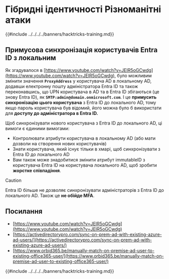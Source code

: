 # Гібридні ідентичності Різноманітні атаки

{{#include ../../../../banners/hacktricks-training.md}}


## Примусова синхронізація користувачів Entra ID з локальним

Як згадувалося в [https://www.youtube.com/watch?v=JEIR5oGCwdg](https://www.youtube.com/watch?v=JEIR5oGCwdg), було можливим змінити значення **`ProxyAddress`** у користувача AD в локальному AD, додавши електронну пошту адміністратора Entra ID та також переконавшись, що UPN користувача в AD та в Entra ID збігаються (це знову Entra ID), як **`SMTP:admin@domain.onmicrosoft.com`**. І це **примусить синхронізацію цього користувача** з Entra ID до локального AD, тому якщо пароль користувача був відомий, його можна було б використати для **доступу до адміністратора в Entra ID.**

Щоб синхронізувати нового користувача з Entra ID до локального AD, ці вимоги є єдиними вимогами:

- Контролювати атрибути користувача в локальному AD (або мати дозволи на створення нових користувачів)
- Знати користувача, який існує тільки в хмарі, щоб синхронізувати з Entra ID до локального AD
- Вам також може знадобитися змінити атрибут immutableID з користувача Entra ID на користувача локального AD, щоб зробити **жорстке співпадіння**.


> [!CAUTION]
> Entra ID більше не дозволяє синхронізувати адміністраторів з Entra ID до локального AD.
> Також це **не обійде MFA**.



## Посилання

- [https://www.youtube.com/watch?v=JEIR5oGCwdg](https://www.youtube.com/watch?v=JEIR5oGCwdg)
- [https://activedirectorypro.com/sync-on-prem-ad-with-existing-azure-ad-users/](https://activedirectorypro.com/sync-on-prem-ad-with-existing-azure-ad-users/)
- [https://www.orbid365.be/manually-match-on-premise-ad-user-to-existing-office365-user/](https://www.orbid365.be/manually-match-on-premise-ad-user-to-existing-office365-user/)

{{#include ../../../../banners/hacktricks-training.md}}
